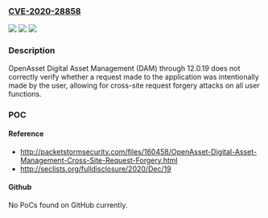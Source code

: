 ### [CVE-2020-28858](https://cve.mitre.org/cgi-bin/cvename.cgi?name=CVE-2020-28858)
![](https://img.shields.io/static/v1?label=Product&message=n%2Fa&color=blue)
![](https://img.shields.io/static/v1?label=Version&message=n%2Fa&color=blue)
![](https://img.shields.io/static/v1?label=Vulnerability&message=n%2Fa&color=brighgreen)

### Description

OpenAsset Digital Asset Management (DAM) through 12.0.19 does not correctly verify whether a request made to the application was intentionally made by the user, allowing for cross-site request forgery attacks on all user functions.

### POC

#### Reference
- http://packetstormsecurity.com/files/160458/OpenAsset-Digital-Asset-Management-Cross-Site-Request-Forgery.html
- http://seclists.org/fulldisclosure/2020/Dec/19

#### Github
No PoCs found on GitHub currently.

